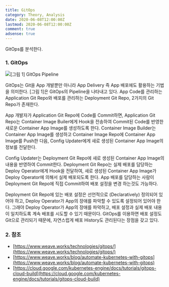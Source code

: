 ```yaml
---
title: GitOps
category: Theory, Analysis
date: 2020-06-08T12:00:00Z
lastmod: 2020-06-08T12:00:00Z
comment: true
adsense: true
---
```


GitOps를 분석한다.

### 1. GitOps

![[그림 1] GitOps Pipeline]({{site.baseurl}}/images/theory_analysis/GitOps/GitOps_Pipeline.PNG)

GitOps는 Git을 App 개발뿐만 아니라 App Delivery 즉 App 배포에도 활용하는 기법을 의미한다. [그림 1]은 GitOps의 Pipeline을 나타내고 있다. App Code를 관리하는 Application Git Repo와 배포를 관리하는 Deployment Git Repo, 2가지의 Git Repo가 존재한다. 

App 개발자가 Application Git Repo에 Code를 Commit하면, Application Git Repo는 Container Image Builer에게 Hook을 전송하여 Commit된 Code를 반영한 새로운 Container App Image를 생성하도록 한다. Container Image Builder는 Container App Image를 생성하고 Container Image Repo에 Container App Image를 Push한 다음, Config Updater에게 새로 생성된 Container App Image의 정보를 전달한다.

Config Updater는 Deployment Git Repo에 새로 생성된 Container App Image의 내용을 반영하여 Commit한다. Deployment Git Repo는 실제 배포를 담당하는 Deploy Operator에게 Hook을 전달하여, 새로 생성된 Container App Image가 Deploy Operator에 의해서 실제 배포되도록 한다. App 배포를 담당하는 사람이 Deployment Git Repo에 직접 Commit하여 배포 설정을 변경 하는것도 가능하다.

Deployment Git Repo에 있는 배포 설정은 선언적으로 (Declaratively) 정의되어 있어야 하고, Deploy Operator가 App의 장애를 파악할 수 있도록 설정되어 있어야 한다. 그래야 Deploy Operator가 App의 장애를 파악하고, 배포 설정과 실제 배포 내용이 일치하도록 계속 배포를 시도할 수 있기 때문이다. GitOps를 이용하면 배포 설정도 Git으로 관리되기 때문에, 자연스럽게 배포 History도 관리된다는 장점을 갖고 있다.

### 2. 참조

* [https://www.weave.works/technologies/gitops/](https://www.weave.works/technologies/gitops/)
* [https://www.weave.works/blog/automate-kubernetes-with-gitops](https://www.weave.works/blog/automate-kubernetes-with-gitops)
* [https://cloud.google.com/kubernetes-engine/docs/tutorials/gitops-cloud-build](https://cloud.google.com/kubernetes-engine/docs/tutorials/gitops-cloud-build)
